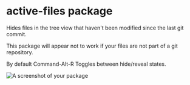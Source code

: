 # active-files package

Hides files in the tree view that haven't been modified since the last git commit.

This package will appear not to work if your files are not part of a git repository.

By default Command-Alt-R Toggles between hide/reveal states.

![A screenshot of your package](https://f.cloud.github.com/assets/69169/2290250/c35d867a-a017-11e3-86be-cd7c5bf3ff9b.gif)
